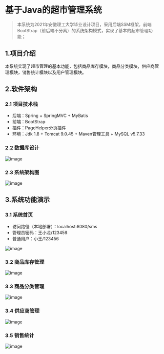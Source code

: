 # 基于Java的超市管理系统

> 本系统为2021年安徽理工大学毕业设计项目，采用后端SSM框架，前端BootStrap（前后端不分离）的系统架构模式，实现了基本的超市管理功能；

## 1.项目介绍
本系统实现了超市管理的基本功能，包括商品库存模块，商品分类模块，供应商管理模块，销售统计模块以及用户管理模块。

## 2.软件架构
### 2.1 项目技术栈
- 后端：Spring + SpringMVC + MyBatis
- 前端：BootStrap
- 插件：PageHelper分页插件
- 环境：Jdk 1.8 + Tomcat 9.0.45 + Maven管理工具 + MySQL v5.7.33

### 2.2 数据库设计
![image](https://user-images.githubusercontent.com/42307653/120094835-4b060a00-c155-11eb-877e-ac578682e0e2.png)

### 2.3 系统架构图
![image](https://user-images.githubusercontent.com/42307653/120094572-a636fd00-c153-11eb-93ae-6566bbaca447.png)

## 3.系统功能演示
### 3.1 系统首页
- 访问路径（本地部署）：localhost:8080/sms
- 管理员密码：王小龙/123456
- 普通用户：小王/123456 

![image](https://user-images.githubusercontent.com/42307653/119770663-142eba80-beef-11eb-8770-f6919fe447ab.png)

### 3.2 商品库存管理
![image](https://user-images.githubusercontent.com/42307653/119770773-3c1e1e00-beef-11eb-8375-b312a9f56afb.png)

### 3.3 商品分类管理
![image](https://user-images.githubusercontent.com/42307653/119771358-2826ec00-bef0-11eb-997b-cd50583c7e23.png)

### 3.4 供应商管理
![image](https://user-images.githubusercontent.com/42307653/119771388-36750800-bef0-11eb-90c4-08ee67a926e8.png)

### 3.5 销售统计
![image](https://user-images.githubusercontent.com/42307653/119771412-3f65d980-bef0-11eb-99c4-e17c8b599f49.png)



